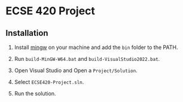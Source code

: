 # ECSE 420 Project

## Installation

1. Install [mingw](https://sourceforge.net/projects/mingw/) on your machine and add the `bin` folder to the PATH.

2. Run `build-MinGW-W64.bat` and `build-VisualStudio2022.bat`.

3. Open Visual Studio and Open a `Project/Solution`.

4. Select `ECSE420-Project.sln`.

5. Run the solution.

